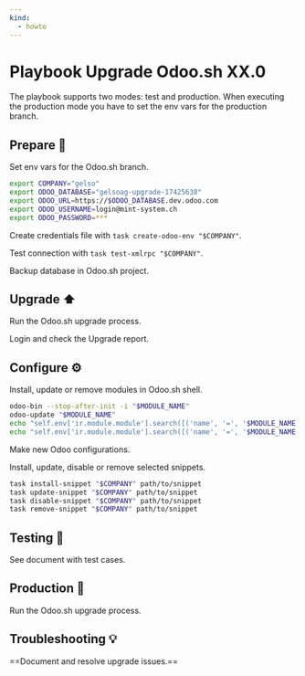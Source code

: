 ```yaml
---
kind:
  - howto
---
```


# Playbook Upgrade Odoo.sh XX.0

The playbook supports two modes: test and production. When executing the production mode you have to set the env vars for the production branch.

## Prepare 📝

Set env vars for the Odoo.sh branch.

```bash
export COMPANY="gelso"
export ODOO_DATABASE="gelsoag-upgrade-17425638"
export ODOO_URL=https://$ODOO_DATABASE.dev.odoo.com
export ODOO_USERNAME=login@mint-system.ch
export ODOO_PASSWORD=***
```

Create credentials file with `task create-odoo-env "$COMPANY"`.

Test connection with `task test-xmlrpc "$COMPANY"`.

Backup database in Odoo.sh project.

## Upgrade ⬆️

Run the Odoo.sh upgrade process.

Login and check the Upgrade report.

## Configure ⚙️

Install, update or remove modules in Odoo.sh shell.

```bash
odoo-bin --stop-after-init -i "$MODULE_NAME"
odoo-update "$MODULE_NAME"
echo "self.env['ir.module.module'].search([('name', '=', '$MODULE_NAME')]).button_immediate_uninstall()" | odoo-bin shell
echo "self.env['ir.module.module'].search([('name', '=', '$MODULE_NAME')]).button_immediate_install()" | odoo-bin shell
```

Make new Odoo configurations.

Install, update, disable or remove selected snippets.

```bash
task install-snippet "$COMPANY" path/to/snippet
task update-snippet "$COMPANY" path/to/snippet
task disable-snippet "$COMPANY" path/to/snippet
task remove-snippet "$COMPANY" path/to/snippet
```

## Testing 🔬

See document with test cases.

## Production 🚀

Run the Odoo.sh upgrade process.

## Troubleshooting 💡

==Document and resolve upgrade issues.==